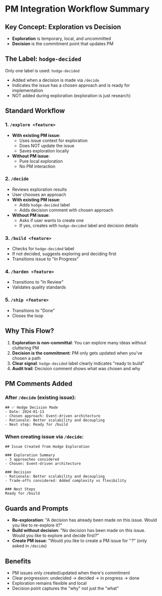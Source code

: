# PM Integration Workflow Summary

## Key Concept: Exploration vs Decision

- **Exploration** is temporary, local, and uncommitted
- **Decision** is the commitment point that updates PM

## The Label: `hodge-decided`

Only one label is used: `hodge-decided`
- Added when a decision is made via `/decide`
- Indicates the issue has a chosen approach and is ready for implementation
- NOT added during exploration (exploration is just research)

## Standard Workflow

### 1. `/explore <feature>`
- **With existing PM issue**: 
  - Uses issue context for exploration
  - Does NOT update the issue
  - Saves exploration locally
- **Without PM issue**:
  - Pure local exploration
  - No PM interaction

### 2. `/decide`
- Reviews exploration results
- User chooses an approach
- **With existing PM issue**:
  - Adds `hodge-decided` label
  - Adds decision comment with chosen approach
- **Without PM issue**:
  - Asks if user wants to create one
  - If yes, creates with `hodge-decided` label and decision details

### 3. `/build <feature>`
- Checks for `hodge-decided` label
- If not decided, suggests exploring and deciding first
- Transitions issue to "In Progress"

### 4. `/harden <feature>`
- Transitions to "In Review"
- Validates quality standards

### 5. `/ship <feature>`
- Transitions to "Done"
- Closes the loop

## Why This Flow?

1. **Exploration is non-committal**: You can explore many ideas without cluttering PM
2. **Decision is the commitment**: PM only gets updated when you've chosen a path
3. **Clear signal**: `hodge-decided` label clearly indicates "ready to build"
4. **Audit trail**: Decision comment shows what was chosen and why

## PM Comments Added

### After `/decide` (existing issue):
```
## ✅ Hodge Decision Made
- Date: 2024-01-13
- Chosen approach: Event-driven architecture
- Rationale: Better scalability and decoupling
- Next step: Ready for /build
```

### When creating issue via `/decide`:
```
## Issue Created from Hodge Exploration

### Exploration Summary
- 3 approaches considered
- Chosen: Event-driven architecture

### Decision
- Rationale: Better scalability and decoupling
- Trade-offs considered: Added complexity vs flexibility

### Next Steps
Ready for /build
```

## Guards and Prompts

- **Re-exploration**: "A decision has already been made on this issue. Would you like to re-explore it?"
- **Build without decision**: "No decision has been made on this issue. Would you like to explore and decide first?"
- **Create PM issue**: "Would you like to create a PM issue for '<feature>'?" (only asked in `/decide`)

## Benefits

- PM issues only created/updated when there's commitment
- Clear progression: undecided → decided → in progress → done
- Exploration remains flexible and local
- Decision point captures the "why" not just the "what"